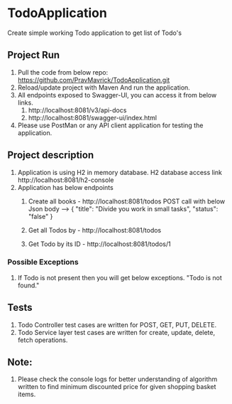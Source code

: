 # TodoApplication
Create simple working Todo application to get list of Todo's


## Project Run
1. Pull the code from below repo:
   https://github.com/PravMavrick/TodoApplication.git
2. Reload/update project with Maven And run the application.
3. All endpoints exposed to Swagger-UI, you can access it from below links.
    1. http://localhost:8081/v3/api-docs
    2. http://localhost:8081/swagger-ui/index.html
4. Please use PostMan or any API client application for testing the application.

## Project description
1. Application is using H2 in memory database.
   H2 database access link
   http://localhost:8081/h2-console
2. Application has below endpoints
    1. Create all books -  http://localhost:8081/todos
       POST call with below Json body -->
       {
       "title": "Divide you work in small tasks",
       "status": "false"
       }
    2. Get all Todos by - http://localhost:8081/todos
       
    3. Get Todo by its ID - http://localhost:8081/todos/1
       
### Possible Exceptions
1. If Todo is not present then you will get below exceptions.
   "Todo is not found."

## Tests
1. Todo Controller test cases are written for POST, GET, PUT, DELETE.
2. Todo Service layer test cases are written for create, update, delete, fetch operations.

## Note:
1. Please check the console logs for better understanding of algorithm written to find minimum discounted price for given shopping basket items.
